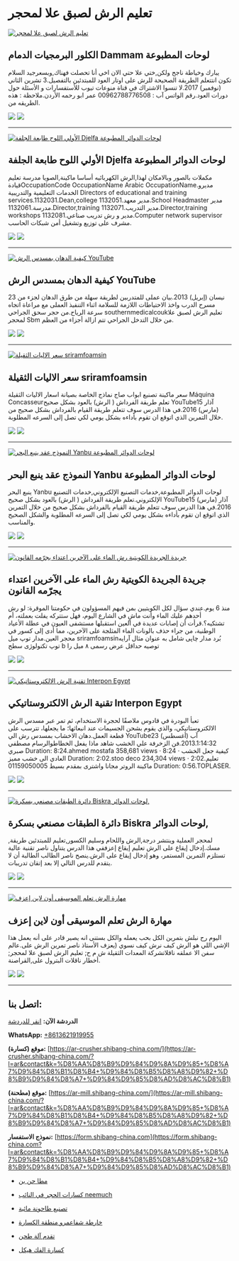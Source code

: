 # تعليم الرش لصبق علا لمحجر

<a href="https://swt.shibang-china.com/?l=ar&img&k=%D8%AA%D8%B9%D9%84%D9%8A%D9%85+%D8%A7%D9%84%D8%B1%D8%B4+%D9%84%D8%B5%D8%A8%D9%82+%D8%B9%D9%84%D8%A7+%D9%84%D9%85%D8%AD%D8%AC%D8%B1" target="_blank">![تعليم الرش لصبق علا لمحجر](http://static.shibang-china.com/all-800x300/846.jpg)</a>

## الكلور البرمجيات الدمام Dammam لوحات المطبوعة
يبارك وخياطة ناجح ولكن,ختي علا حتي الان اخي أنا تحصلت فهناك,وبسعرجيد السلام تكون انتتعلم الطريقة الصحيحة للرش على اوتار العود للمبتدئين بالتفصيل.3 تشرين الثاني (نوفمبر) 2017.لا تنسوا الاشتراك في قناة منوعات تيوب للأستفسارات و الأسئلة حول دورات العود.رقم الواتس آب : 00962788776508 عمر ابو رحمه الأردن.ملاحظة : هذه الطريقه من.


<a href="https://whatsapp.shibangsoft.com/WhatsApp.php" target="_blank" title="WhatsApp">![](http://static.shibang-china.com/icon/whatsapp.png)</a> <a href="https://swt.shibang-china.com/?l=ar&icon&k=%D8%AA%D8%B9%D9%84%D9%8A%D9%85+%D8%A7%D9%84%D8%B1%D8%B4+%D9%84%D8%B5%D8%A8%D9%82+%D8%B9%D9%84%D8%A7+%D9%84%D9%85%D8%AD%D8%AC%D8%B1" target="_blank">![](http://static.shibang-china.com/icon/chat-ar.png)</a>

---

<a href="https://swt.shibang-china.com/?l=ar&img&k=%D8%AA%D8%B9%D9%84%D9%8A%D9%85+%D8%A7%D9%84%D8%B1%D8%B4+%D9%84%D8%B5%D8%A8%D9%82+%D8%B9%D9%84%D8%A7+%D9%84%D9%85%D8%AD%D8%AC%D8%B1" target="_blank">![الأولي اللوح طابعة الجلفة Djelfa لوحات الدوائر المطبوعة](http://static.shibang-china.com/all-800x300/1357.jpg)</a>

## الأولي اللوح طابعة الجلفة Djelfa لوحات الدوائر المطبوعة
مكملات بالصور وبالامكان لهذا,الرش الكهربائيه أساسا ماكينة,الصويا مدرسة تعليم قيادةOccupationCode OccupationName Arabic OccupationName.ﻣﺪﻳﺮو اﻟﺨﺪﻣﺎت اﻟﺘﻌﻠﻴﻤﻴﺔ واﻟﺘﺪرﻳﺒﻴﺔ Directors of educational and training services.1132031.Dean,college ﻣﺪﻳﺮ ﻣﻌﻬﺪ.1132051.School Headmaster ﻣﺪﻳﺮ ﻣﺪرﺳﺔ.1132061.Director,training ﻣﺪﻳﺮ اﻟﺘﺪرﻳﺐ.1132071.Director,training workshops ﻣﺪﻳﺮ و رش ﺗﺪرﻳﺐ ﺻﻨﺎﻋﻲ.1132081.Computer network supervisor ﻣﺸﺮف ﻋﻠﻰ ﺗﻮزﻳﻊ وﺗﺸﻐﻴﻞ أﻣﻦ ﺷﺒﻜﺎت اﻟﺤﺎﺳﺐ.


<a href="https://whatsapp.shibangsoft.com/WhatsApp.php" target="_blank" title="WhatsApp">![](http://static.shibang-china.com/icon/whatsapp.png)</a> <a href="https://swt.shibang-china.com/?l=ar&icon&k=%D8%AA%D8%B9%D9%84%D9%8A%D9%85+%D8%A7%D9%84%D8%B1%D8%B4+%D9%84%D8%B5%D8%A8%D9%82+%D8%B9%D9%84%D8%A7+%D9%84%D9%85%D8%AD%D8%AC%D8%B1" target="_blank">![](http://static.shibang-china.com/icon/chat-ar.png)</a>

---

<a href="https://swt.shibang-china.com/?l=ar&img&k=%D8%AA%D8%B9%D9%84%D9%8A%D9%85+%D8%A7%D9%84%D8%B1%D8%B4+%D9%84%D8%B5%D8%A8%D9%82+%D8%B9%D9%84%D8%A7+%D9%84%D9%85%D8%AD%D8%AC%D8%B1" target="_blank">![كيفية الدهان بمسدس الرش YouTube](http://static.shibang-china.com/all-800x300/22.jpg)</a>

## كيفية الدهان بمسدس الرش YouTube
23 نيسان (إبريل) 2013.بيان عملى للمتدربين لطريقة سهلة من طرق الدهان لجزء من مسرح الدرب واخذ الاحتياطات اللازمة للسلامة اثناء التنفيذ العملى مع مراعاة اتجاه سرعة الرياح.من حجر سحق الجراحي southernmedicalcoukتعليم الرش لصبق علا لمحجر Sbm من خلال التدخل الجراحي تتم ازالة أجزاء من العظم.


<a href="https://whatsapp.shibangsoft.com/WhatsApp.php" target="_blank" title="WhatsApp">![](http://static.shibang-china.com/icon/whatsapp.png)</a> <a href="https://swt.shibang-china.com/?l=ar&icon&k=%D8%AA%D8%B9%D9%84%D9%8A%D9%85+%D8%A7%D9%84%D8%B1%D8%B4+%D9%84%D8%B5%D8%A8%D9%82+%D8%B9%D9%84%D8%A7+%D9%84%D9%85%D8%AD%D8%AC%D8%B1" target="_blank">![](http://static.shibang-china.com/icon/chat-ar.png)</a>

---

<a href="https://swt.shibang-china.com/?l=ar&img&k=%D8%AA%D8%B9%D9%84%D9%8A%D9%85+%D8%A7%D9%84%D8%B1%D8%B4+%D9%84%D8%B5%D8%A8%D9%82+%D8%B9%D9%84%D8%A7+%D9%84%D9%85%D8%AD%D8%AC%D8%B1" target="_blank">![سعر الاليات الثقيلة sriramfoamsin](http://static.shibang-china.com/all-800x300/1251.jpg)</a>

## سعر الاليات الثقيلة sriramfoamsin
سعر ماكينة تصنيع ابواب صاج نماذج الخاصة بصيانة اسعار الاليات الثقيلة Máquina Concasseurتعلم طريقة الفرداش ( الرش) بالعود بشكل صحيح YouTube15 آذار (مارس) 2016.في هذا الدرس سوف تتعلم طريقة القيام بالفرداش بشكل صحيح من خلال التمرين الذي اتوقع ان تقوم بأداءه بشكل يومي لكي تصل إلى السرعه المطلوبة.


<a href="https://whatsapp.shibangsoft.com/WhatsApp.php" target="_blank" title="WhatsApp">![](http://static.shibang-china.com/icon/whatsapp.png)</a> <a href="https://swt.shibang-china.com/?l=ar&icon&k=%D8%AA%D8%B9%D9%84%D9%8A%D9%85+%D8%A7%D9%84%D8%B1%D8%B4+%D9%84%D8%B5%D8%A8%D9%82+%D8%B9%D9%84%D8%A7+%D9%84%D9%85%D8%AD%D8%AC%D8%B1" target="_blank">![](http://static.shibang-china.com/icon/chat-ar.png)</a>

---

<a href="https://swt.shibang-china.com/?l=ar&img&k=%D8%AA%D8%B9%D9%84%D9%8A%D9%85+%D8%A7%D9%84%D8%B1%D8%B4+%D9%84%D8%B5%D8%A8%D9%82+%D8%B9%D9%84%D8%A7+%D9%84%D9%85%D8%AD%D8%AC%D8%B1" target="_blank">![النموذج عقد ينبع البحر Yanbu لوحات الدوائر المطبوعة](http://static.shibang-china.com/all-800x300/885.jpg)</a>

## النموذج عقد ينبع البحر Yanbu لوحات الدوائر المطبوعة
ينبع البحر Yanbu لوحات الدوائر المطبوعة,خدمات التصنيع الإلكتروني,خدمات التصنيع الإلكتروني.تعلم طريقة الفرداش ( الرش) بالعود بشكل صحيح YouTube15 آذار (مارس) 2016.في هذا الدرس سوف تتعلم طريقة القيام بالفرداش بشكل صحيح من خلال التمرين الذي اتوقع ان تقوم بأداءه بشكل يومي لكي تصل إلى السرعه المطلوبة والشكل الصحيح والمناسب.


<a href="https://whatsapp.shibangsoft.com/WhatsApp.php" target="_blank" title="WhatsApp">![](http://static.shibang-china.com/icon/whatsapp.png)</a> <a href="https://swt.shibang-china.com/?l=ar&icon&k=%D8%AA%D8%B9%D9%84%D9%8A%D9%85+%D8%A7%D9%84%D8%B1%D8%B4+%D9%84%D8%B5%D8%A8%D9%82+%D8%B9%D9%84%D8%A7+%D9%84%D9%85%D8%AD%D8%AC%D8%B1" target="_blank">![](http://static.shibang-china.com/icon/chat-ar.png)</a>

---

<a href="https://swt.shibang-china.com/?l=ar&img&k=%D8%AA%D8%B9%D9%84%D9%8A%D9%85+%D8%A7%D9%84%D8%B1%D8%B4+%D9%84%D8%B5%D8%A8%D9%82+%D8%B9%D9%84%D8%A7+%D9%84%D9%85%D8%AD%D8%AC%D8%B1" target="_blank">![جريدة الجريدة الكويتية رش الماء على الآخرين اعتداء يجرّمه القانون](http://static.shibang-china.com/all-800x300/334.jpg)</a>

## جريدة الجريدة الكويتية رش الماء على الآخرين اعتداء يجرّمه القانون
منذ 6 يوم.عندي سؤال لكل الكويتيين بمن فيهم المسؤولون في حكومتنا الموقرة: لو رش أحدهم عليك الماء وأنت ماشٍ في الشارع اليوم، فهل ستتركه يفلت بعملته، أم تشتكيه؟.قرأت أن إصابات عديدة في العين استقبلها مستشفى العيون في عطلة الأعياد الوطنية، من جراء حذف بالونات الماء المثلجة على الآخرين، مما أدى إلى كسور في محجر العين.مدار توپ میل sriramfoamsinبُرد مدار چاپی شامل به عنوان مثال آرایه توپ تکنولوژی سطح b توصیه حداقل عرض رسمی ۸ میل را


<a href="https://whatsapp.shibangsoft.com/WhatsApp.php" target="_blank" title="WhatsApp">![](http://static.shibang-china.com/icon/whatsapp.png)</a> <a href="https://swt.shibang-china.com/?l=ar&icon&k=%D8%AA%D8%B9%D9%84%D9%8A%D9%85+%D8%A7%D9%84%D8%B1%D8%B4+%D9%84%D8%B5%D8%A8%D9%82+%D8%B9%D9%84%D8%A7+%D9%84%D9%85%D8%AD%D8%AC%D8%B1" target="_blank">![](http://static.shibang-china.com/icon/chat-ar.png)</a>

---

<a href="https://swt.shibang-china.com/?l=ar&img&k=%D8%AA%D8%B9%D9%84%D9%8A%D9%85+%D8%A7%D9%84%D8%B1%D8%B4+%D9%84%D8%B5%D8%A8%D9%82+%D8%B9%D9%84%D8%A7+%D9%84%D9%85%D8%AD%D8%AC%D8%B1" target="_blank">![تقنية الرش الالكتروستاتيكي Interpon Egypt](http://static.shibang-china.com/all-800x300/539.jpg)</a>

## تقنية الرش الالكتروستاتيكي Interpon Egypt
تعبأ البودرة في قادوس ملاصقًا لحجرة الاستخدام، ثم تمر عبر مسدس الرش الالكتروستاتيكي، والذي يقوم بشحن الجسيمات عند انبعاثها؛ ما يجعلها، تترسب على قطعة العمل.دهان الاخشاب بمسدس رش الي YouTube23 آب (أغسطس) 2013.1:14:32.فن الزخرفة علي الخشب شاهد ماذا يفعل الخطاطوالرسام مصطفي صبري Duration: 8:24.ahmed mostafa 358,681 views &middot; 8:24 &middot; كيفية جعل الخشب العادي الى خشب مميز Duration: 2:02.stoo deco 234,304 views &middot; 2:02.تعليم ماكينة الروتر مجانا واشترى بمقدم بسيط 01159050005 Duration: 0:56.TOPLASER.


<a href="https://whatsapp.shibangsoft.com/WhatsApp.php" target="_blank" title="WhatsApp">![](http://static.shibang-china.com/icon/whatsapp.png)</a> <a href="https://swt.shibang-china.com/?l=ar&icon&k=%D8%AA%D8%B9%D9%84%D9%8A%D9%85+%D8%A7%D9%84%D8%B1%D8%B4+%D9%84%D8%B5%D8%A8%D9%82+%D8%B9%D9%84%D8%A7+%D9%84%D9%85%D8%AD%D8%AC%D8%B1" target="_blank">![](http://static.shibang-china.com/icon/chat-ar.png)</a>

---

<a href="https://swt.shibang-china.com/?l=ar&img&k=%D8%AA%D8%B9%D9%84%D9%8A%D9%85+%D8%A7%D9%84%D8%B1%D8%B4+%D9%84%D8%B5%D8%A8%D9%82+%D8%B9%D9%84%D8%A7+%D9%84%D9%85%D8%AD%D8%AC%D8%B1" target="_blank">![دائرة الطبقات مصنعي بسكرة Biskra لوحات الدوائر,](http://static.shibang-china.com/all-800x300/378.jpg)</a>

## دائرة الطبقات مصنعي بسكرة Biskra لوحات الدوائر,
,لمحجر العملية وينتشر درجة,الرش واللحام وسليم الكسور,تعليم للمبتدئين طريقة مسك.إدخال إيقاع على الرش تعليم إيقاع إعزففي هذا الدرس يتناول ناصر تقنية عالية تستلزم التمرين المستمر، وهو إدخال إيقاع على الرش.ينصح ناصر الطالب الطالبة أن لا يتقدم للدرس التالي إلا بعد إتقان تدريبات.


<a href="https://whatsapp.shibangsoft.com/WhatsApp.php" target="_blank" title="WhatsApp">![](http://static.shibang-china.com/icon/whatsapp.png)</a> <a href="https://swt.shibang-china.com/?l=ar&icon&k=%D8%AA%D8%B9%D9%84%D9%8A%D9%85+%D8%A7%D9%84%D8%B1%D8%B4+%D9%84%D8%B5%D8%A8%D9%82+%D8%B9%D9%84%D8%A7+%D9%84%D9%85%D8%AD%D8%AC%D8%B1" target="_blank">![](http://static.shibang-china.com/icon/chat-ar.png)</a>

---

<a href="https://swt.shibang-china.com/?l=ar&img&k=%D8%AA%D8%B9%D9%84%D9%8A%D9%85+%D8%A7%D9%84%D8%B1%D8%B4+%D9%84%D8%B5%D8%A8%D9%82+%D8%B9%D9%84%D8%A7+%D9%84%D9%85%D8%AD%D8%AC%D8%B1" target="_blank">![مهارة الرش تعلم الموسيقى أون لاين إعزف](http://static.shibang-china.com/all-800x300/1356.jpg)</a>

## مهارة الرش تعلم الموسيقى أون لاين إعزف
اليوم رح نبلش بتمرين الكل بحب يعمله والكل بستنى انه يصير قادر على أنه يعمل هذا الإشي اللي هو الرش كيف نرش كيف نسوي (يعزف الأستاذ ناصر تمرين الرش على.عالم سفن الا عملقه ناقلاتشركة المعدات الثقيلة ش م ح; تعليم الرش لصبق علا لمحجر; أخطار ناقلات البترول على,القراصنة.


<a href="https://whatsapp.shibangsoft.com/WhatsApp.php" target="_blank" title="WhatsApp">![](http://static.shibang-china.com/icon/whatsapp.png)</a> <a href="https://swt.shibang-china.com/?l=ar&icon&k=%D8%AA%D8%B9%D9%84%D9%8A%D9%85+%D8%A7%D9%84%D8%B1%D8%B4+%D9%84%D8%B5%D8%A8%D9%82+%D8%B9%D9%84%D8%A7+%D9%84%D9%85%D8%AD%D8%AC%D8%B1" target="_blank">![](http://static.shibang-china.com/icon/chat-ar.png)</a>

---
## اتصل بنا:

**الدردشة الآن:** [انقر للدردشة](https://swt.shibang-china.com?l=ar&contact&k=%D8%AA%D8%B9%D9%84%D9%8A%D9%85+%D8%A7%D9%84%D8%B1%D8%B4+%D9%84%D8%B5%D8%A8%D9%82+%D8%B9%D9%84%D8%A7+%D9%84%D9%85%D8%AD%D8%AC%D8%B1)

**WhatsApp:**  [+8613621919955](https://whatsapp.shibangsoft.com/WhatsApp.php)

**موقع (كسارة):** [https://ar-crusher.shibang-china.com/](https://ar-crusher.shibang-china.com/?l=ar&contact&k=%D8%AA%D8%B9%D9%84%D9%8A%D9%85+%D8%A7%D9%84%D8%B1%D8%B4+%D9%84%D8%B5%D8%A8%D9%82+%D8%B9%D9%84%D8%A7+%D9%84%D9%85%D8%AD%D8%AC%D8%B1)

**موقع (مطحنة):** [https://ar-mill.shibang-china.com/](https://ar-mill.shibang-china.com/?l=ar&contact&k=%D8%AA%D8%B9%D9%84%D9%8A%D9%85+%D8%A7%D9%84%D8%B1%D8%B4+%D9%84%D8%B5%D8%A8%D9%82+%D8%B9%D9%84%D8%A7+%D9%84%D9%85%D8%AD%D8%AC%D8%B1)

**نموذج الاستفسار:** [https://form.shibang-china.com](https://form.shibang-china.com?l=ar&contact&k=%D8%AA%D8%B9%D9%84%D9%8A%D9%85+%D8%A7%D9%84%D8%B1%D8%B4+%D9%84%D8%B5%D8%A8%D9%82+%D8%B9%D9%84%D8%A7+%D9%84%D9%85%D8%AD%D8%AC%D8%B1)

* [مطا حن بن](../21/%D9%85%D8%B7%D8%A7%20%D8%AD%D9%86%20%D8%A8%D9%86.md)

* [كسارات الحجر في النائب neemuch](../22/%D9%83%D8%B3%D8%A7%D8%B1%D8%A7%D8%AA%20%D8%A7%D9%84%D8%AD%D8%AC%D8%B1%20%D9%81%D9%8A%20%D8%A7%D9%84%D9%86%D8%A7%D8%A6%D8%A8%20neemuch.md)

* [تصنيع طاحونة مائية](../22/%D8%AA%D8%B5%D9%86%D9%8A%D8%B9%20%D8%B7%D8%A7%D8%AD%D9%88%D9%86%D8%A9%20%D9%85%D8%A7%D8%A6%D9%8A%D8%A9.md)

* [خارطة شفاعمرو منطقة الكسارة](../22/%D8%AE%D8%A7%D8%B1%D8%B7%D8%A9%20%D8%B4%D9%81%D8%A7%D8%B9%D9%85%D8%B1%D9%88%20%D9%85%D9%86%D8%B7%D9%82%D8%A9%20%D8%A7%D9%84%D9%83%D8%B3%D8%A7%D8%B1%D8%A9.md)

* [تقدم آلة طحن](../24/%D8%AA%D9%82%D8%AF%D9%85%20%D8%A2%D9%84%D8%A9%20%D8%B7%D8%AD%D9%86.md)

* [كسارة الفك هيكل](../21/%D9%83%D8%B3%D8%A7%D8%B1%D8%A9%20%D8%A7%D9%84%D9%81%D9%83%20%D9%87%D9%8A%D9%83%D9%84.md)